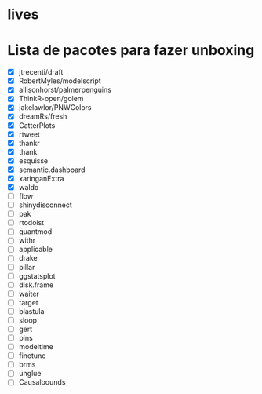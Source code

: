 
<!-- README.md is generated from README.Rmd. Please edit that file -->

# lives

# Lista de pacotes para fazer unboxing

  - [x] jtrecenti/draft
  - [x] RobertMyles/modelscript
  - [x] allisonhorst/palmerpenguins
  - [x] ThinkR-open/golem
  - [x] jakelawlor/PNWColors
  - [x] dreamRs/fresh
  - [x] CatterPlots
  - [x] rtweet
  - [x] thankr
  - [x] thank
  - [x] esquisse
  - [x] semantic.dashboard
  - [x] xaringanExtra
  - [x] waldo
  - [ ] flow
  - [ ] shinydisconnect
  - [ ] pak
  - [ ] rtodoist
  - [ ] quantmod
  - [ ] withr
  - [ ] applicable
  - [ ] drake
  - [ ] pillar
  - [ ] ggstatsplot
  - [ ] disk.frame
  - [ ] waiter
  - [ ] target
  - [ ] blastula
  - [ ] sloop
  - [ ] gert
  - [ ] pins
  - [ ] modeltime
  - [ ] finetune
  - [ ] brms
  - [ ] unglue
  - [ ] Causalbounds
